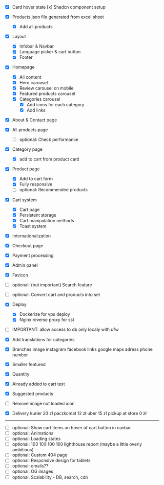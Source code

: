 - [x] Card hover state [x] Shadcn component setup
- [x] Products json file generated from excel sheet
  - [x] Add all products
- [x] Layout
  - [x] Infobar & Navbar
  - [x] Language picker & cart button
  - [x] Footer
- [x] Homepage
  - [x] All content
  - [x] Hero carousel
  - [x] Review carousel on mobile
  - [x] Featured products carousel
  - [x] Categories carousel
    - [x] Add icons for each category
    - [x] Add links
- [x] About & Contact page
- [x] All products page
  - [ ] optional: Check performance
- [x] Category page
  - [x] add to cart from product card
- [x] Product page
  - [x] Add to cart form
  - [x] Fully responsive
  - [ ] optional: Recommended products
- [x] Cart system
  - [x] Cart page
  - [x] Persistent storage
  - [x] Cart manipulation methods
  - [x] Toast system
- [x] Internationalization
- [x] Checkout page
- [x] Payment processing
- [x] Admin panel
- [x] Favicon
- [ ] optional: (but important) Search feature
- [ ] optional: Convert cart and products into set
- [x] Deploy
  - [x] Dockerize for vps deploy
  - [x] Nginx reverse proxy for ssl
- [ ] IMPORTANT: allow access to db only localy with ufw
- [x] Add translations for categories

- [x] Branches
      image
      instagram facebook links
      google maps
      adress
      phone number

- [x] Smaller featured
- [x] Quantity
- [x] Already added to cart text
- [x] Suggested products
- [ ] Remove image not loaded icon

- [x]
  Delivery
  kurier 20 zł
  paczkomat 12 zł
  uber 15 zł
  pickup at store 0 zł

---

- [ ] optional: Show cart items on hover of cart button in navbar
- [ ] optional: Animations
- [ ] optional: Loading states
- [ ] optional: 100 100 100 100 lighthouse report (maybe a little overly ambitious)
- [ ] optional: Custom 404 page
- [ ] optional: Responsive design for tablets
- [ ] optional: emails??
- [ ] optional: OG images
- [ ] optional: Scalability - DB, search, cdn
